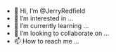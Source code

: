 - 👋 Hi, I’m @JerryRedfield
- 👀 I’m interested in ...
- 🌱 I’m currently learning ...
- 💞️ I’m looking to collaborate on ...
- 📫 How to reach me ...

<!---
JerryRedfield/JerryRedfield is a ✨ special ✨ repository because its `README.md` (this file) appears on your GitHub profile.
You can click the Preview link to take a look at your changes.
--->
